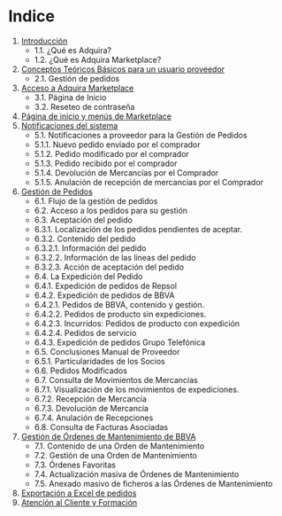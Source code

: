 # Indice

1. [Introducción](cap1.md)
   - 1.1. ¿Qué es Adquira?
   - 1.2. ¿Qué es Adquira Marketplace?
2. [Conceptos Teóricos Básicos para un usuario proveedor](cap2.md)
   - 2.1. Gestión de pedidos
3. [Acceso a Adquira Marketplace](cap3.md)
   - 3.1. Página de Inicio
   - 3.2. Reseteo de contraseña
4. [Página de inicio y menús de Marketplace](cap4.md)
5. [Notificaciones del sistema](cap5.md)
   - 5.1. Notificaciones a proveedor para la Gestión de Pedidos
   - 5.1.1. Nuevo pedido enviado por el comprador
   - 5.1.2. Pedido modificado por el comprador
   - 5.1.3. Pedido recibido por el comprador
   - 5.1.4. Devolución de Mercancías por el Comprador
   - 5.1.5. Anulación de recepción de mercancías por el Comprador
6. [Gestión de Pedidos](cap6.md)
   - 6.1. Flujo de la gestión de pedidos
   - 6.2. Acceso a los pedidos para su gestión
   - 6.3. Aceptación del pedido
   - 6.3.1. Localización de los pedidos pendientes de aceptar.
   - 6.3.2. Contenido del pedido
   - 6.3.2.1. Información del pedido
   - 6.3.2.2. Información de las líneas del pedido
   - 6.3.2.3. Acción de aceptación del pedido
   - 6.4. La Expedición del Pedido
   - 6.4.1. Expedición de pedidos de Repsol
   - 6.4.2. Expedición de pedidos de BBVA
   - 6.4.2.1. Pedidos de BBVA, contenido y gestión.
   - 6.4.2.2. Pedidos de producto sin expediciones.
   - 6.4.2.3. Incurridos: Pedidos de producto con expedición
   - 6.4.2.4. Pedidos de servicio
   - 6.4.3. Expedición de pedidos Grupo Telefónica
   - 6.5. Conclusiones Manual de Proveedor
   - 6.5.1. Particularidades de los Socios
   - 6.6. Pedidos Modificados
   - 6.7. Consulta de Movimientos de Mercancías
   - 6.7.1. Visualización de los movimientos de expediciones.
   - 6.7.2. Recepción de Mercancía
   - 6.7.3. Devolución de Mercancía
   - 6.7.4. Anulación de Recepciones
   - 6.8. Consulta de Facturas Asociadas
7. [Gestión de Órdenes de Mantenimiento de BBVA](cap7.md)
   - 7.1. Contenido de una Orden de Mantenimiento
   - 7.2. Gestión de una Orden de Mantenimiento
   - 7.3. Órdenes Favoritas
   - 7.4. Actualización masiva de Órdenes de Mantenimiento
   - 7.5. Anexado masivo de ficheros a las Órdenes de Mantenimiento
8. [Exportación a Excel de pedidos](cap8.md)
9. [Atención al Cliente y Formación](cap9.md)

